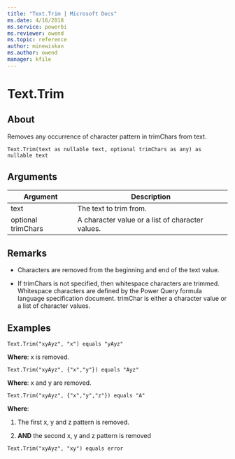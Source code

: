 ```yaml
---
title: "Text.Trim | Microsoft Docs"
ms.date: 4/16/2018
ms.service: powerbi
ms.reviewer: owend
ms.topic: reference
author: minewiskan
ms.author: owend
manager: kfile
---
```

# Text.Trim

  
## About  
Removes any occurrence of character pattern in trimChars from text.  
  
```  
Text.Trim(text as nullable text, optional trimChars as any) as nullable text  
```  
  
## Arguments  
  
|Argument|Description|  
|------------|---------------|  
|text|The text to trim from.|  
|optional trimChars|A character value or a list of character values.|  
  
## <a name="__toc360788912"></a>Remarks  
  
-   Characters are removed from the beginning and end of the text value.  
  
-   If trimChars is not specified, then whitespace characters are trimmed. Whitespace characters are defined by the Power Query formula language specification document. trimChar is either a character value or a list of character values.  
  
## <a name="__toc360788913"></a>Examples  
  
```  
Text.Trim("xyAyz", "x") equals "yAyz"  
```  
**Where**: x is removed.  
  
```  
Text.Trim("xyAyz", {"x","y"}) equals "Ayz"  
```  
**Where**: x and y are removed.  
  
```  
Text.Trim("xyAyz", {"x","y","z"}) equals "A"  
```  
**Where**:  
  
1.  The first x, y and z pattern is removed.  
  
2.  **AND** the second x, y and z pattern is removed  
  
```  
Text.Trim("xyAyz", "xy") equals error  
```  
